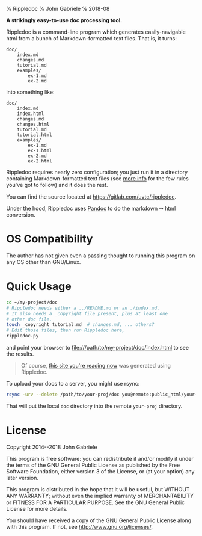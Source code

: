 % Rippledoc
% John Gabriele
% 2018-08

**A strikingly easy-to-use doc processing tool.**

Rippledoc is a command-line program which generates easily-navigable
html from a bunch of Markdown-formatted text files. That is, it turns:

~~~
doc/
    index.md
    changes.md
    tutorial.md
    examples/
        ex-1.md
        ex-2.md
~~~

into something like:

~~~
doc/
    index.md
    index.html
    changes.md
    changes.html
    tutorial.md
    tutorial.html
    examples/
        ex-1.md
        ex-1.html
        ex-2.md
        ex-2.html
~~~

Rippledoc requires nearly zero configuration; you just run it in a
directory containing Markdown-formatted text files (see [more
info](more-info.html) for the few rules you've got to follow) and it
does the rest.

You can find the source located at
<https://gitlab.com/uvtc/rippledoc>.

Under the hood, Rippledoc uses [Pandoc](http://pandoc.org/) to do the
markdown ➞ html conversion.


OS Compatibility
================

The author has not given even a passing thought to running this
program on any OS other than GNU/Linux.



Quick Usage
===========

~~~bash
cd ~/my-project/doc
# Rippledoc needs either a ../README.md or an ./index.md.
# It also needs a _copyright file present, plus at least one
# other doc file.
touch _copyright tutorial.md  # changes.md, ... others?
# Edit those files, then run Rippledoc here,
rippledoc.py
~~~

and point your browser to <file:///path/to/my-project/doc/index.html>
to see the results.

> Of course, [this site you're reading
> now](http://www.unexpected-vortices.com/sw/rippledoc/index.html) was
> generated using Rippledoc.

To upload your docs to a server, you might use rsync:

~~~bash
rsync -urv --delete /path/to/your-proj/doc you@remote:public_html/your-proj
~~~

That will put the local `doc` directory into the remote `your-proj`
directory.



License
=======

Copyright 2014--2018 John Gabriele

This program is free software: you can redistribute it and/or modify
it under the terms of the GNU General Public License as published by
the Free Software Foundation, either version 3 of the License, or (at
your option) any later version.

This program is distributed in the hope that it will be useful,
but WITHOUT ANY WARRANTY; without even the implied warranty of
MERCHANTABILITY or FITNESS FOR A PARTICULAR PURPOSE.  See the
GNU General Public License for more details.

You should have received a copy of the GNU General Public License
along with this program.  If not, see <http://www.gnu.org/licenses/>.
